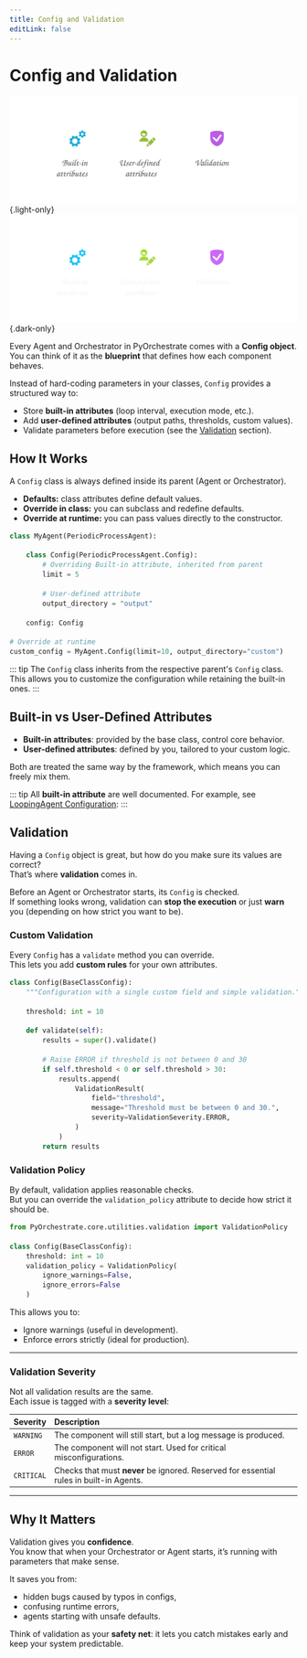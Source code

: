 ```yaml
---
title: Config and Validation
editLink: false
---
```


# Config and Validation

![alt text](config_l.svg){.light-only}
![alt text](config_d.svg){.dark-only}

Every Agent and Orchestrator in PyOrchestrate comes with a **Config object**.  
You can think of it as the **blueprint** that defines how each component behaves.  

Instead of hard-coding parameters in your classes, `Config` provides a structured way to:  

- Store **built-in attributes** (loop interval, execution mode, etc.).  
- Add **user-defined attributes** (output paths, thresholds, custom values).  
- Validate parameters before execution (see the [Validation](#validation) section).  

## How It Works

A `Config` class is always defined inside its parent (Agent or Orchestrator).  

- **Defaults:** class attributes define default values.  
- **Override in class:** you can subclass and redefine defaults.  
- **Override at runtime:** you can pass values directly to the constructor.  

```python
class MyAgent(PeriodicProcessAgent):

    class Config(PeriodicProcessAgent.Config):
        # Overriding Built-in attribute, inherited from parent
        limit = 5

        # User-defined attribute
        output_directory = "output"

    config: Config

# Override at runtime
custom_config = MyAgent.Config(limit=10, output_directory="custom")
```

::: tip 
The `Config` class inherits from the respective parent's `Config` class. This allows you to customize the configuration while retaining the built-in ones.
:::

## Built-in vs User-Defined Attributes

- **Built-in attributes**: provided by the base class, control core behavior.  
- **User-defined attributes**: defined by you, tailored to your custom logic.  

Both are treated the same way by the framework, which means you can freely mix them.  

::: tip
All **built-in attribute** are well documented. For example, see [LoopingAgent Configuration](./agents/built-in-agents/loopingagent.md#configuration):
::: 

## Validation

Having a `Config` object is great, but how do you make sure its values are correct?  
That’s where **validation** comes in.  

Before an Agent or Orchestrator starts, its `Config` is checked.  
If something looks wrong, validation can **stop the execution** or just **warn** you (depending on how strict you want to be).

### Custom Validation

Every `Config` has a `validate` method you can override.  
This lets you add **custom rules** for your own attributes.

```python
class Config(BaseClassConfig):
    """Configuration with a single custom field and simple validation."""

    threshold: int = 10

    def validate(self):
        results = super().validate()

        # Raise ERROR if threshold is not between 0 and 30
        if self.threshold < 0 or self.threshold > 30:
            results.append(
                ValidationResult(
                    field="threshold",
                    message="Threshold must be between 0 and 30.",
                    severity=ValidationSeverity.ERROR,
                )
            )
        return results
```

### Validation Policy

By default, validation applies reasonable checks.  
But you can override the `validation_policy` attribute to decide how strict it should be.

```python
from PyOrchestrate.core.utilities.validation import ValidationPolicy

class Config(BaseClassConfig):
    threshold: int = 10
    validation_policy = ValidationPolicy(
        ignore_warnings=False,
        ignore_errors=False
    )
```

This allows you to:  
- Ignore warnings (useful in development).  
- Enforce errors strictly (ideal for production).  

---

### Validation Severity

Not all validation results are the same.  
Each issue is tagged with a **severity level**:

| Severity       | Description |
| -------------- | :---------- |
| `WARNING`      | The component will still start, but a log message is produced. |
| `ERROR`        | The component will not start. Used for critical misconfigurations. |
| `CRITICAL`     | Checks that must **never** be ignored. Reserved for essential rules in built-in Agents. |

---

## Why It Matters

Validation gives you **confidence**.  
You know that when your Orchestrator or Agent starts, it’s running with parameters that make sense.  

It saves you from:  
- hidden bugs caused by typos in configs,  
- confusing runtime errors,  
- agents starting with unsafe defaults.  

Think of validation as your **safety net**: it lets you catch mistakes early and keep your system predictable.
